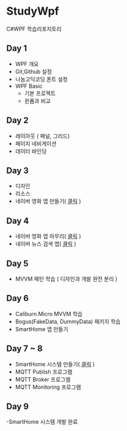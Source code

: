 # StudyWpf
C#WPF 학습리포지토리

## Day 1
- WPF 개요
- Git,Github 설정
- 나눔고딕코딩 폰트 설정
- WPF Basic
  - 기본 프로젝트
  - 윈폼과 비교

## Day 2
- 레이아웃 ( 패널, 그리드)
- 페이지 네비게이션
- 데이터 바인딩

## Day 3
- 디자인 
- 리소스
- 네이버 영화 앱 만들기( [클릭](https://github.com/ynns1217/StudyWpf/tree/main/portfolio) )

## Day 4
- 네이버 영화 앱 마무리( [클릭](https://github.com/ynns1217/StudyWpf/tree/main/portfolio#naver-%EC%98%81%ED%99%94%EA%B2%80%EC%83%89) )
- 네이버 뉴스 검색 앱( [클릭](https://github.com/ynns1217/StudyWpf/tree/main/portfolio#naver-%EB%89%B4%EC%8A%A4%EA%B2%80%EC%83%89) )

## Day 5
- MVVM 패턴 학습 ( 디자인과 개발 완전 분리 )

## Day 6
- Caliburn.Micro MVVM 학습
- Bogus(FakeData, DummyData) 패키지 학습
-  SmartHome 앱 만들기

## Day 7 ~ 8
- SmartHome 시스템 만들기( [클릭](https://github.com/ynns1217/StudyWpf/tree/main/portfolio#%EB%AA%A8%EB%8B%88%ED%84%B0%EB%A7%81%EC%95%B1) )
 - MQTT Publish 프로그램
 - MQTT Broker 프로그램
 - MQTT Monitoring 프로그램

## Day 9
-SmartHome 시스템 개발 완료


